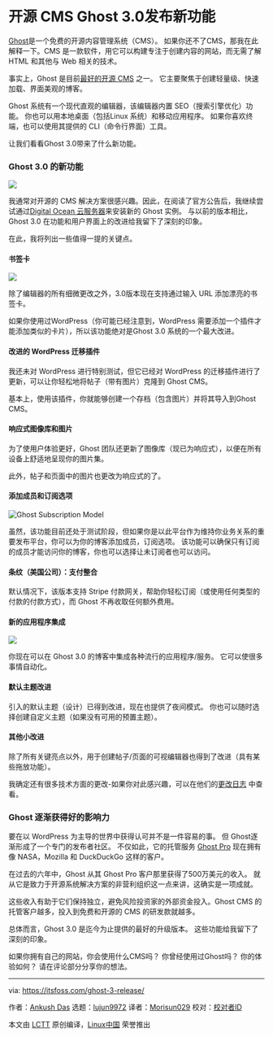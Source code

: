 [#]: collector: (lujun9972)
[#]: translator: ( Morisun029)
[#]: reviewer: ( )
[#]: publisher: ( )
[#]: url: ( )
[#]: subject: (Open Source CMS Ghost 3.0 Released with New features for Publishers)
[#]: via: (https://itsfoss.com/ghost-3-release/)
[#]: author: (Ankush Das https://itsfoss.com/author/ankush/)

开源 CMS Ghost 3.0发布新功能
======

[Ghost][1]是一个免费的开源内容管理系统（CMS）。 如果你还不了CMS，那我在此解释一下。CMS 是一款软件，用它可以构建专注于创建内容的网站，而无需了解 HTML 和其他与 Web 相关的技术。


事实上，Ghost 是目前[最好的开源 CMS][2] 之一。 它主要聚焦于创建轻量级、快速加载、界面美观的博客。


Ghost 系统有一个现代直观的编辑器，该编辑器内置 SEO（搜索引擎优化）功能。 你也可以用本地桌面（包括Linux 系统）和移动应用程序。 如果你喜欢终端，也可以使用其提供的 CLI（命令行界面）工具。

让我们看看Ghost 3.0带来了什么新功能。



### Ghost 3.0 的新功能

![][3]

我通常对开源的 CMS 解决方案很感兴趣。因此，在阅读了官方公告后，我继续尝试通过[Digital Ocean 云服务器][4]来安装新的 Ghost 实例。
与以前的版本相比，Ghost 3.0 在功能和用户界面上的改进给我留下了深刻的印象。

在此，我将列出一些值得一提的关键点。


#### 书签卡
![][5]

除了编辑器的所有细微更改之外，3.0版本现在支持通过输入 URL 添加漂亮的书签卡。

如果你使用过WordPress（你可能已经注意到，WordPress 需要添加一个插件才能添加类似的卡片），所以该功能绝对是Ghost 3.0 系统的一个最大改进。


#### 改进的 WordPress 迁移插件

我还未对 WordPress 进行特别测试，但它已经对 WordPress 的迁移插件进行了更新，可以让你轻松地将帖子（带有图片）克隆到 Ghost CMS。

基本上，使用该插件，你就能够创建一个存档（包含图片）并将其导入到Ghost CMS。



#### 响应式图像库和图片

为了使用户体验更好，Ghost 团队还更新了图像库（现已为响应式），以便在所有设备上舒适地呈现你的图片集。

此外，帖子和页面中的图片也更改为响应式的了。



#### 添加成员和订阅选项

![Ghost Subscription Model][6]

虽然，该功能目前还处于测试阶段，但如果你是以此平台作为维持你业务关系的重要发布平台，你可以为你的博客添加成员，订阅选项。
该功能可以确保只有订阅的成员才能访问你的博客，你也可以选择让未订阅者也可以访问。


#### 条纹（美国公司）：支付整合

默认情况下，该版本支持 Stripe 付款网关，帮助你轻松订阅（或使用任何类型的付款的付款方式），而 Ghost 不再收取任何额外费用。

#### 新的应用程序集成

![][7]

你现在可以在 Ghost 3.0 的博客中集成各种流行的应用程序/服务。 它可以使很多事情自动化。

#### 默认主题改进

引入的默认主题（设计）已得到改进，现在也提供了夜间模式。
你也可以随时选择创建自定义主题（如果没有可用的预置主题）。

#### 其他小改进


除了所有关键亮点以外，用于创建帖子/页面的可视编辑器也得到了改进（具有某些拖放功能）。

我确定还有很多技术方面的更改-如果你对此感兴趣，可以在他们的[更改日志][8] 中查看。


### Ghost 逐渐获得好的影响力

要在以 WordPress 为主导的世界中获得认可并不是一件容易的事。 但 Ghost逐渐形成了一个专门的发布者社区。
不仅如此，它的托管服务 [Ghost Pro][9] 现在拥有像 NASA，Mozilla 和 DuckDuckGo 这样的客户。


在过去的六年中，Ghost 从其 Ghost Pro 客户那里获得了500万美元的收入。 就从它是致力于开源系统解决方案的非营利组织这一点来讲，这确实是一项成就。

这些收入有助于它们保持独立，避免风险投资家的外部资金投入。Ghost CMS 的 托管客户越多，投入到免费和开源的 CMS 的研发款就越多。

总体而言，Ghost 3.0 是迄今为止提供的最好的升级版本。 这些功能给我留下了深刻的印象。

如果你拥有自己的网站，你会使用什么CMS吗？ 你曾经使用过Ghost吗？ 你的体验如何？ 请在评论部分分享你的想法。


--------------------------------------------------------------------------------

via: https://itsfoss.com/ghost-3-release/

作者：[Ankush Das][a]
选题：[lujun9972][b]
译者：[Morisun029](https://github.com/译者ID)
校对：[校对者ID](https://github.com/校对者ID)

本文由 [LCTT](https://github.com/LCTT/TranslateProject) 原创编译，[Linux中国](https://linux.cn/) 荣誉推出

[a]: https://itsfoss.com/author/ankush/
[b]: https://github.com/lujun9972
[1]: https://itsfoss.com/recommends/ghost/
[2]: https://itsfoss.com/open-source-cms/
[3]: https://i2.wp.com/itsfoss.com/wp-content/uploads/2019/10/ghost-3.jpg?ssl=1
[4]: https://itsfoss.com/recommends/digital-ocean/
[5]: https://i2.wp.com/itsfoss.com/wp-content/uploads/2019/10/ghost-editor-screenshot.png?ssl=1
[6]: https://i2.wp.com/itsfoss.com/wp-content/uploads/2019/10/ghost-subscription-model.jpg?resize=800%2C503&ssl=1
[7]: https://i0.wp.com/itsfoss.com/wp-content/uploads/2019/10/ghost-app-integration.jpg?ssl=1
[8]: https://ghost.org/faq/upgrades/
[9]: https://itsfoss.com/recommends/ghost-pro/
